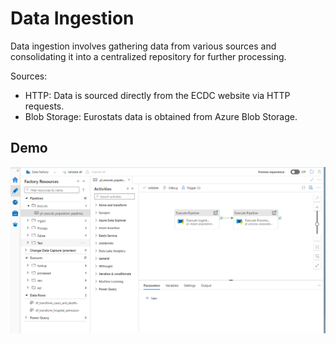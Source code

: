 # Data Ingestion

Data ingestion involves gathering data from various sources and consolidating it into a centralized repository for further processing.

Sources:
- HTTP: Data is sourced directly from the ECDC website via HTTP requests.
- Blob Storage: Eurostats data is obtained from Azure Blob Storage.

## Demo
![Data Factory for Integeration and Orchestration](../image/data_factory_overview.png)